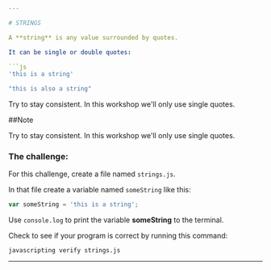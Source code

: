 ```yaml
---

# STRINGS

A **string** is any value surrounded by quotes.

It can be single or double quotes:

```js
'this is a string'

"this is also a string"
```

Try to stay consistent. In this workshop we'll only use single quotes.

##Note

Try to stay consistent. In this workshop we'll only use single quotes.

### The challenge:

For this challenge, create a file named `strings.js`.

In that file create a variable named `someString` like this:

```js
var someString = 'this is a string';
```

Use `console.log` to print the variable **someString** to the terminal.

Check to see if your program is correct by running this command:

`javascripting verify strings.js`

---
```

